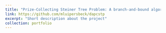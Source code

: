```yaml
---
title: "Prize-Collecting Steiner Tree Problem: A branch-and-bound algorithm (DAPCSTP)"
link: https://github.com/mluipersbeck/dapcstp
excerpt: "Short description about the project"
collection: portfolio
---
```

